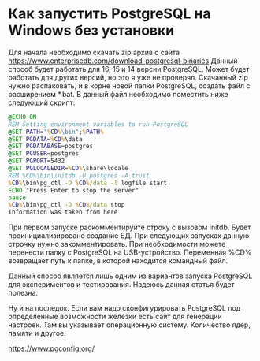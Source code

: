 # Как запустить PostgreSQL на Windows без установки

Для начала необходимо скачать zip архив с сайта https://www.enterprisedb.com/download-postgresql-binaries
Данный способ будет работать для 16, 15 и 14 версии PostgreSQL. Может будет работать для других версий, но это я уже не проверял. Скачанный zip нужно распаковать, и в корне новой папки PostgreSQL, создать файл с расширением *.bat.
В данный файл необходимо поместить ниже следующий скрипт:

```bat
@ECHO ON
REM Setting environment variables to run PostgreSQL
@SET PATH="%CD%\bin";%PATH%
@SET PGDATA=%CD%\data
@SET PGDATABASE=postgres
@SET PGUSER=postgres
@SET PGPORT=5432
@SET PGLOCALEDIR=%CD%\share\locale
REM %CD%\bin\initdb -U postgres -A trust
%CD%\bin\pg_ctl -D %CD%/data -l logfile start
ECHO "Press Enter to stop the server"
pause
%CD%\bin\pg_ctl -D %CD%/data stop
Information was taken from here
```

При первом запуске раскомментируйте строку с вызовом initdb. Будет проинициализировано создание БД. При следующих запусках данную строчку нужно закомментировать.  При необходимости можете перенести папку с PostgreSQL  на USB-устройство.  Переменная %CD% возвращает путь к папке, в которой находится командный файл.

Данный способ является лишь одним из вариантов запуска PostgreSQL для экспериментов и тестирования. Надеюсь данная статья будет полезна.

Ну и на последок. Если вам надо сконфигурировать PostgreSQL под определенные возможности железки есть сайт для генерации настроек. Там вы указывает операционную систему. Количество ядер, памяти и другое.

https://www.pgconfig.org/